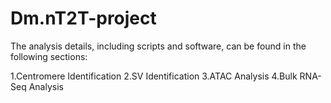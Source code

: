 # Dm.nT2T-project

The analysis details, including scripts and software, can be found in the following sections:

1.Centromere Identification
2.SV Identification
3.ATAC Analysis
4.Bulk RNA-Seq Analysis

